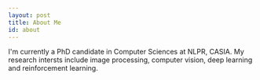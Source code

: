 ```yaml
---
layout: post
title: About Me
id: about
---
```


I'm currently a PhD candidate in Computer Sciences at NLPR, CASIA. My research intersts include image processing, computer vision, deep learning and reinforcement learning.
